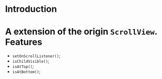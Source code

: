 Introduction
==========
A extension of the origin `ScrollView`.
Features
==========
* <code>setOnScrollListener()</code>;
* <code>isChildVisible()</code>;
* <code>isAtTop()</code>;
* <code>isAtBottom()</code>;
